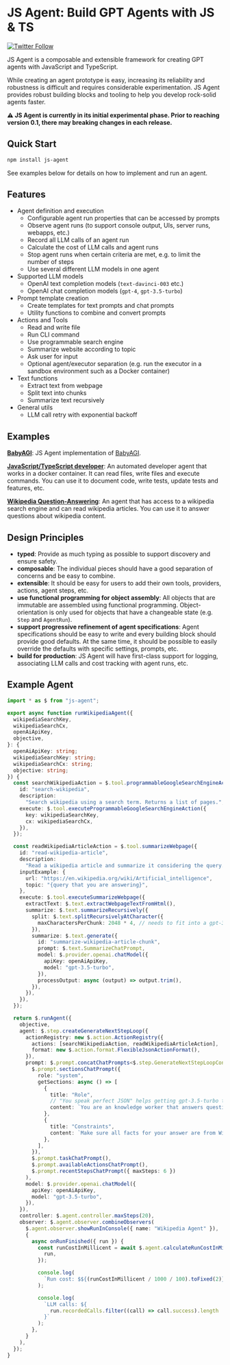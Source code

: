 # JS Agent: Build GPT Agents with JS & TS

[![Twitter Follow](https://img.shields.io/twitter/follow/lgrammel?style=social)](https://twitter.com/intent/follow?screen_name=lgrammel)

JS Agent is a composable and extensible framework for creating GPT agents with JavaScript and TypeScript.

While creating an agent prototype is easy, increasing its reliability and robustness is difficult and requires considerable experimentation. JS Agent provides robust building blocks and tooling to help you develop rock-solid agents faster.

**⚠️ JS Agent is currently in its initial experimental phase. Prior to reaching version 0.1, there may breaking changes in each release.**

## Quick Start

```sh
npm install js-agent
```

See examples below for details on how to implement and run an agent.

## Features

- Agent definition and execution
  - Configurable agent run properties that can be accessed by prompts
  - Observe agent runs (to support console output, UIs, server runs, webapps, etc.)
  - Record all LLM calls of an agent run
  - Calculate the cost of LLM calls and agent runs
  - Stop agent runs when certain criteria are met, e.g. to limit the number of steps
  - Use several different LLM models in one agent
- Supported LLM models
  - OpenAI text completion models (`text-davinci-003` etc.)
  - OpenAI chat completion models (`gpt-4`, `gpt-3.5-turbo`)
- Prompt template creation
  - Create templates for text prompts and chat prompts
  - Utility functions to combine and convert prompts
- Actions and Tools
  - Read and write file
  - Run CLI command
  - Use programmable search engine
  - Summarize website according to topic
  - Ask user for input
  - Optional agent/executor separation (e.g. run the executor in a sandbox environment such as a Docker container)
- Text functions
  - Extract text from webpage
  - Split text into chunks
  - Summarize text recursively
- General utils
  - LLM call retry with exponential backoff

## Examples

**[BabyAGI](https://github.com/lgrammel/js-agent/tree/main/examples/babyagi)**:
JS Agent implementation of [BabyAGI](https://github.com/yoheinakajima/babyagi).

**[JavaScript/TypeScript developer](https://github.com/lgrammel/js-agent/tree/main/examples/javascript-developer)**:
An automated developer agent that works in a docker container.
It can read files, write files and execute commands.
You can use it to document code, write tests, update tests and features, etc.

**[Wikipedia Question-Answering](https://github.com/lgrammel/js-agent/tree/main/examples/wikipedia)**:
An agent that has access to a wikipedia search engine and can read wikipedia articles. You can use it to answer questions about wikipedia content.

## Design Principles

- **typed**: Provide as much typing as possible to support discovery and ensure safety.
- **composable**: The individual pieces should have a good separation of concerns and be easy to combine.
- **extensible**: It should be easy for users to add their own tools, providers, actions, agent steps, etc.
- **use functional programming for object assembly**: All objects that are immutable are assembled using functional programming. Object-orientation is only used for objects that have a changeable state (e.g. `Step` and `AgentRun`).
- **support progressive refinement of agent specifications**: Agent specifications should be easy to write and every building block should provide good defaults. At the same time, it should be possible to easily override the defaults with specific settings, prompts, etc.
- **build for production**: JS Agent will have first-class support for logging, associating LLM calls and cost tracking with agent runs, etc.

## Example Agent

```ts
import * as $ from "js-agent";

export async function runWikipediaAgent({
  wikipediaSearchKey,
  wikipediaSearchCx,
  openAiApiKey,
  objective,
}: {
  openAiApiKey: string;
  wikipediaSearchKey: string;
  wikipediaSearchCx: string;
  objective: string;
}) {
  const searchWikipediaAction = $.tool.programmableGoogleSearchEngineAction({
    id: "search-wikipedia",
    description:
      "Search wikipedia using a search term. Returns a list of pages.",
    execute: $.tool.executeProgrammableGoogleSearchEngineAction({
      key: wikipediaSearchKey,
      cx: wikipediaSearchCx,
    }),
  });

  const readWikipediaArticleAction = $.tool.summarizeWebpage({
    id: "read-wikipedia-article",
    description:
      "Read a wikipedia article and summarize it considering the query.",
    inputExample: {
      url: "https://en.wikipedia.org/wiki/Artificial_intelligence",
      topic: "{query that you are answering}",
    },
    execute: $.tool.executeSummarizeWebpage({
      extractText: $.text.extractWebpageTextFromHtml(),
      summarize: $.text.summarizeRecursively({
        split: $.text.splitRecursivelyAtCharacter({
          maxCharactersPerChunk: 2048 * 4, // needs to fit into a gpt-3.5-turbo prompt
        }),
        summarize: $.text.generate({
          id: "summarize-wikipedia-article-chunk",
          prompt: $.text.SummarizeChatPrompt,
          model: $.provider.openai.chatModel({
            apiKey: openAiApiKey,
            model: "gpt-3.5-turbo",
          }),
          processOutput: async (output) => output.trim(),
        }),
      }),
    }),
  });

  return $.runAgent({
    objective,
    agent: $.step.createGenerateNextStepLoop({
      actionRegistry: new $.action.ActionRegistry({
        actions: [searchWikipediaAction, readWikipediaArticleAction],
        format: new $.action.format.FlexibleJsonActionFormat(),
      }),
      prompt: $.prompt.concatChatPrompts<$.step.GenerateNextStepLoopContext>(
        $.prompt.sectionsChatPrompt({
          role: "system",
          getSections: async () => [
            {
              title: "Role",
              // "You speak perfect JSON" helps getting gpt-3.5-turbo to provide structured json at the end
              content: `You are an knowledge worker that answers questions using Wikipedia content. You speak perfect JSON.`,
            },
            {
              title: "Constraints",
              content: `Make sure all facts for your answer are from Wikipedia articles that you have read.`,
            },
          ],
        }),
        $.prompt.taskChatPrompt(),
        $.prompt.availableActionsChatPrompt(),
        $.prompt.recentStepsChatPrompt({ maxSteps: 6 })
      ),
      model: $.provider.openai.chatModel({
        apiKey: openAiApiKey,
        model: "gpt-3.5-turbo",
      }),
    }),
    controller: $.agent.controller.maxSteps(20),
    observer: $.agent.observer.combineObservers(
      $.agent.observer.showRunInConsole({ name: "Wikipedia Agent" }),
      {
        async onRunFinished({ run }) {
          const runCostInMillicent = await $.agent.calculateRunCostInMillicent({
            run,
          });

          console.log(
            `Run cost: $${(runCostInMillicent / 1000 / 100).toFixed(2)}`
          );

          console.log(
            `LLM calls: ${
              run.recordedCalls.filter((call) => call.success).length
            }`
          );
        },
      }
    ),
  });
}
```
